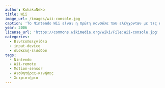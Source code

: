 ```yaml
---
author: KuhakuNeko
title: Wii
image_url: /images/wii-console.jpg
caption: 'Το Nintendo Wii είναι η πρώτη κονσόλα που ελέγχονταν με τις κινήσεις του χρήστη. Τα επαναστατικά Wii Remote, επικοινωνώντας μέσω υπέρυθρων με ένα αισθητήρα κίνησης αποσκοπούσαν στο να κάνουν την διάδραση του παίκτη με την κονσόλα πιο δραστήρια. Το Wii ενθάρρυνε τους παίκτες να κινηθούν και να αθληθούν μέσω των παιχνιδιών, καθώς η διάδραση βασίζονταν σχεδόν πλήρως στην κίνηση.'
year: 2006
license_url: 'https://commons.wikimedia.org/wiki/File:Wii-console.jpg'
categories:
  - Βιντεοπαιχνίδια
  - input-device
  - συσκευή-εισόδου
tags:
  - Nintendo
  - Wii-remote
  - Motion-sensor
  - Αισθητήρας-κινήσης
  - Χειριστήριο
---
```

